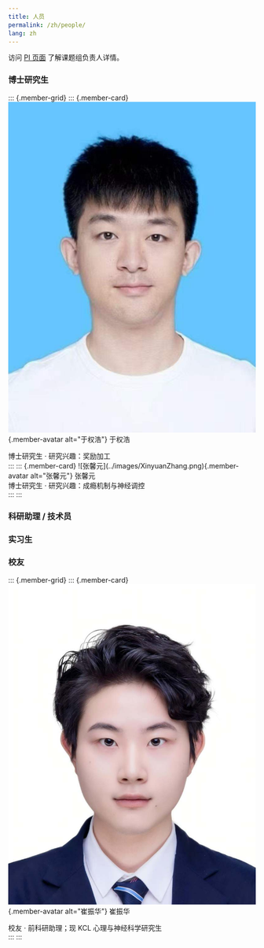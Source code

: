 ```yaml
---
title: 人员
permalink: /zh/people/
lang: zh
---
```


访问 [PI 页面](../pi.md) 了解课题组负责人详情。

### 博士研究生

::: {.member-grid}
::: {.member-card}
![于权浩](../images/QuanhaoYu.png){.member-avatar alt="于权浩"}
于权浩
<div class="member-role">博士研究生 · 研究兴趣：奖励加工</div>
:::
::: {.member-card}
![张馨元](../images/XinyuanZhang.png){.member-avatar alt="张馨元"}
张馨元
<div class="member-role">博士研究生 · 研究兴趣：成瘾机制与神经调控</div>
:::
:::

### 科研助理 / 技术员

<!-- 按照同样的卡片模板添加成员 -->

### 实习生

<!-- 按照同样的卡片模板添加成员 -->

### 校友

::: {.member-grid}
::: {.member-card}
![崔振华](../images/ZhenhuaCui.png){.member-avatar alt="崔振华"}
崔振华
<div class="member-role">校友 · 前科研助理；现 KCL 心理与神经科学研究生</div>
:::
:::

